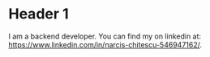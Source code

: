 # Header 1 
I am a backend developer. You can find my on linkedin at: https://www.linkedin.com/in/narcis-chitescu-546947162/. 
